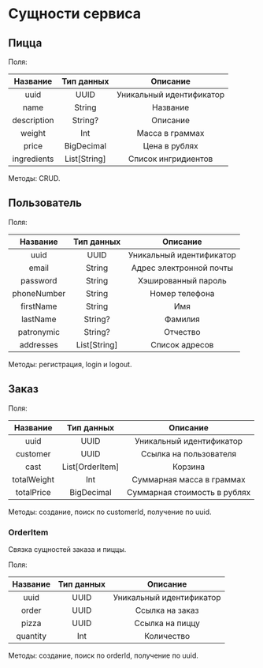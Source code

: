 # Сущности сервиса

## Пицца

Поля:

|   Название    |  Тип данных  |          Описание          |
|:-------------:|:------------:|:--------------------------:|
|     uuid      |     UUID     |  Уникальный идентификатор  |
|     name      |    String    |          Название          |
|  description  |   String?    |          Описание          |
|    weight     |     Int      |      Масса в граммах       |
|     price     |  BigDecimal  |       Цена в рублях        |
|  ingredients  | List[String] |    Список ингридиентов     |

Методы: CRUD.

## Пользователь

Поля:

|  Название   |  Тип данных  |         Описание         |
|:-----------:|:------------:|:------------------------:|
|    uuid     |     UUID     | Уникальный идентификатор |
|    email    |    String    | Адрес электронной почты  |
|  password   |    String    |   Хэшированный  пароль   |
| phoneNumber |    String    |      Номер телефона      |
|  firstName  |    String    |           Имя            |
|  lastName   |   String?    |         Фамилия          |
| patronymic  |   String?    |         Отчество         |
|  addresses  | List[String] |      Список адресов      |

Методы: регистрация, login и logout.

## Заказ

Поля:

|  Название   |   Тип данных    |           Описание           |
|:-----------:|:---------------:|:----------------------------:|
|    uuid     |      UUID       |   Уникальный идентификатор   |
|  customer   |      UUID       |    Ссылка на пользователя    |
|    cast     | List[OrderItem] |           Корзина            |
| totalWeight |       Int       |  Суммарная масса в граммах   |
| totalPrice  |   BigDecimal    | Суммарная стоимость в рублях |

Методы: создание, поиск по customerId, получение по uuid.

### OrderItem

Связка сущностей заказа и пиццы.

Поля:

| Название | Тип данных |          Описание          |
|:--------:|:----------:|:--------------------------:|
|   uuid   |    UUID    |  Уникальный идентификатор  |
|  order   |    UUID    |      Ссылка на заказ       |
|  pizza   |    UUID    |      Ссылка на пиццу       |
| quantity |    Int     |         Количество         |

Методы: создание, поиск по orderId, получение по uuid.
